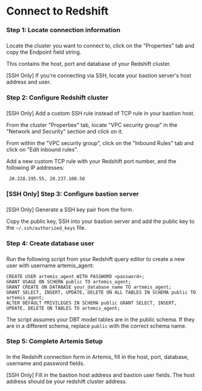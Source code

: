 # Connect to Redshift

###
### Step 1: Locate connection information 
### 

Locate the cluster you want to connect to, click on the "Properties" tab and copy the Endpoint field string.

This contains the host, port and database of your Redshift cluster.

[SSH Only] If you're connecting via SSH, locate your bastion server's host address and user. 

###
### Step 2: Configure Redshift cluster
### 

[SSH Only] Add a custom SSH rule instead of TCP rule in your bastion host.

From the cluster "Properties" tab, locate "VPC security group" in the "Network and Security" section and click on it. 

From within the "VPC security group", click on the "Inbound Rules" tab and click on "Edit inbound rules".

Add a new custom TCP rule with your Redshift port number, and the following IP addresses:
	
	 20.228.195.55, 20.237.100.50

###
### [SSH Only] Step 3: Configure bastion server
### 

[SSH Only] Generate a SSH key pair from the form. 

Copy the public key, SSH into your bastion server and add the public key to the `~/.ssh/authorized_keys` file.

###
### Step 4: Create database user 
### 

Run the following script from your Redshift query editor to create a new user with username artemis_agent:

	CREATE USER artemis_agent WITH PASSWORD <password>;
	GRANT USAGE ON SCHEMA public TO artemis_agent;
	GRANT CREATE ON DATABASE your_database_name TO artemis_agent;
	GRANT SELECT, INSERT, UPDATE, DELETE ON ALL TABLES IN SCHEMA public TO artemis_agent;
	ALTER DEFAULT PRIVILEGES IN SCHEMA public GRANT SELECT, INSERT, UPDATE, DELETE ON TABLES TO artemis_agent;

The script assumes your DBT model tables are in the public schema. If they are in a different schema, replace `public` with the correct schema name.

###
### Step 5: Complete Artemis Setup
### 

In the Redshift connection form in Artemis, fill in the host, port, database, username and password fields. 

[SSH Only] Fill in the bastion host address and bastion user fields. The host address should be your redshift cluster address. 


